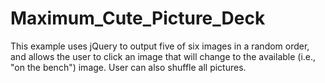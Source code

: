 # Maximum_Cute_Picture_Deck

This example uses jQuery to output five of six images in a random order, and allows the user to click an image that will change to the available (i.e., "on the bench") image.  User can also shuffle all pictures.